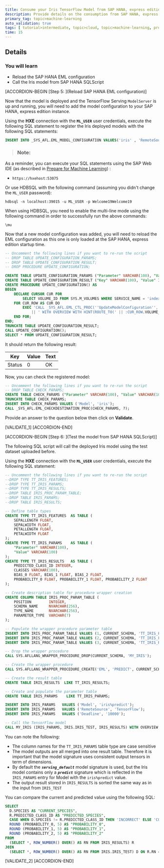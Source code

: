 ```yaml
---
title: Consume your Iris TensorFlow Model from SAP HANA, express edition
description: Provide details on the consumption from SAP HANA, express edition of the model trained using Amazon SageMaker, then deployed in Amazon ECS with the TensorFlow Serving Docker image.
primary_tag: topic>machine-learning
auto_validation: true
tags: [ tutorial>intermediate, topic>cloud, topic>machine-learning, products>sap-hana\,-express-edition, products>sap-hana ]
time: 15
---
```


## Details
### You will learn
 - Reload the SAP HANA EML configuration
 - Call the Iris model from SAP HANA SQLScript

[ACCORDION-BEGIN [Step 5: ](Reload SAP HANA EML configuration)]

Now that the model is deployed and the TensorFlow Serving `ModelServer` is up and running, you will need to add the model configuration to your SAP HANA, express edition instance.

Using the **HXE** connection with the **`ML_USER`** user credentials, execute the following SQL statement to register the Iris deployed models with the following SQL statements:

```SQL
INSERT INTO _SYS_AFL.EML_MODEL_CONFIGURATION VALUES('iris' , 'RemoteSource', 'TensorFlow');
```

> ### **Note:**
>
As a reminder, you can execute your SQL statements using the SAP Web IDE (as described in [Prepare for Machine Learning](hxe-aws-eml-04)) :
>
 - `https://hxehost:53075`
>
Or use HDBSQL with the following command (assuming you didn't change the `ML_USER` password):
>
```
hdbsql -n localhost:39015 -u ML_USER -p Welcome19Welcome19
```
>
When using HDBSQL, you need to enable the multi-line mode using the following command in order to successfully run the above commands:
>
```
\mu
```

Now that a new model configuration was added, you will need to reload the EML configuration as this one is only loaded at the SAP HANA, express edition startup time.

```SQL
-- Uncomment the following lines if you want to re-run the script
-- DROP TABLE UPDATE_CONFIGURATION_PARAMS;
-- DROP TABLE UPDATE_CONFIGURATION_RESULT;
-- DROP PROCEDURE UPDATE_CONFIGURATION;

CREATE TABLE UPDATE_CONFIGURATION_PARAMS ("Parameter" VARCHAR(100), "Value" VARCHAR(100));
CREATE TABLE UPDATE_CONFIGURATION_RESULT ("Key" VARCHAR(100), "Value" INTEGER, "Text" VARCHAR(100));
CREATE PROCEDURE UPDATE_CONFIGURATION() AS
BEGIN
    DECLARE CURSOR CUR FOR
        SELECT VOLUME_ID FROM SYS.M_VOLUMES WHERE SERVICE_NAME = 'indexserver';
    FOR CUR_ROW AS CUR DO
        EXEC 'CALL _SYS_AFL.EML_CTL_PROC(''UpdateModelConfiguration'', UPDATE_CONFIGURATION_PARAMS, UPDATE_CONFIGURATION_RESULT)'
            || ' WITH OVERVIEW WITH HINT(ROUTE_TO(' || :CUR_ROW.VOLUME_ID || '))';
    END FOR;
END;
TRUNCATE TABLE UPDATE_CONFIGURATION_RESULT;
CALL UPDATE_CONFIGURATION();
SELECT * FROM UPDATE_CONFIGURATION_RESULT;
```

It should return the following result:

|    Key | Value |  Text |
|--------|-------|-------|
| Status |     0 |    OK |

Now, you can check the registered model:

```SQL
-- Uncomment the following lines if you want to re-run the script
-- DROP TABLE CHECK_PARAMS;
CREATE TABLE CHECK_PARAMS ("Parameter" VARCHAR(100), "Value" VARCHAR(100));
TRUNCATE TABLE CHECK_PARAMS;
INSERT INTO CHECK_PARAMS VALUES ('Model', 'iris');
CALL _SYS_AFL.EML_CHECKDESTINATION_PROC(CHECK_PARAMS, ?);
```

Provide an answer to the question below then click on **Validate**.

[VALIDATE_1]
[ACCORDION-END]

[ACCORDION-BEGIN [Step 6: ](Test the model from SAP HANA SQLScript)]

The following SQL script will call the deployed Iris model using the test dataset uploaded before.

Using the **HXE** connection with the **`ML_USER`** user credentials, execute the following SQL statement:

```SQL
-- Uncomment the following lines if you want to re-run the script
--DROP TYPE TT_IRIS_FEATURES;
--DROP TYPE TT_IRIS_PARAMS;
--DROP TYPE TT_IRIS_RESULTS;
--DROP TABLE IRIS_PROC_PARAM_TABLE;
--DROP TABLE IRIS_PARAMS;
--DROP TABLE IRIS_RESULTS;

-- Define table types
CREATE TYPE TT_IRIS_FEATURES  AS TABLE (
	SEPALLENGTH FLOAT,
	SEPALWIDTH FLOAT,
	PETALLENGTH FLOAT,
	PETALWIDTH FLOAT
);
CREATE TYPE TT_IRIS_PARAMS    AS TABLE (
	"Parameter" VARCHAR(100),
	"Value" VARCHAR(100)
);
CREATE TYPE TT_IRIS_RESULTS   AS TABLE (
	PREDICTED_CLASS_ID INTEGER,
	CLASSES VARCHAR(100),
	BIAS_0 FLOAT, BIAS_1 FLOAT, BIAS_2 FLOAT,
	PROBABILITY_0 FLOAT, PROBABILITY_1 FLOAT, PROBABILITY_2 FLOAT
);

-- Create description table for procedure wrapper creation
CREATE COLUMN TABLE IRIS_PROC_PARAM_TABLE (
    POSITION        INTEGER,
    SCHEMA_NAME     NVARCHAR(256),
    TYPE_NAME       NVARCHAR(256),
    PARAMETER_TYPE  VARCHAR(7)
);

-- Populate the wrapper procedure parameter table
INSERT INTO IRIS_PROC_PARAM_TABLE VALUES (1, CURRENT_SCHEMA, 'TT_IRIS_PARAMS'    , 'in');
INSERT INTO IRIS_PROC_PARAM_TABLE VALUES (2, CURRENT_SCHEMA, 'TT_IRIS_FEATURES'  , 'in');
INSERT INTO IRIS_PROC_PARAM_TABLE VALUES (3, CURRENT_SCHEMA, 'TT_IRIS_RESULTS'   , 'out');

-- Drop the wrapper procedure
CALL SYS.AFLLANG_WRAPPER_PROCEDURE_DROP(CURRENT_SCHEMA, 'MY_IRIS');

-- Create the wrapper procedure
CALL SYS.AFLLANG_WRAPPER_PROCEDURE_CREATE('EML', 'PREDICT', CURRENT_SCHEMA, 'MY_IRIS', IRIS_PROC_PARAM_TABLE);

-- Create the result table
CREATE TABLE IRIS_RESULTS  LIKE TT_IRIS_RESULTS;

-- Create and populate the parameter table
CREATE TABLE IRIS_PARAMS    LIKE TT_IRIS_PARAMS;

INSERT INTO IRIS_PARAMS   VALUES ('Model', 'iris%predict');
INSERT INTO IRIS_PARAMS   VALUES ('RemoteSource', 'TensorFlow');
INSERT INTO IRIS_PARAMS   VALUES ('Deadline', '10000');

-- Call the TensorFlow model
CALL MY_IRIS (IRIS_PARAMS, IRIS.IRIS_TEST, IRIS_RESULTS) WITH OVERVIEW;
```

You can note the following:

- The column names for the `TT_IRIS_PARAMS` table type are case sensitive
- The model outputs are all merged into one result table. Therefore it is important that the model signature uses consistent output tensors in term of dimensions.
 - By default the ***`serving_default`*** model signature is used, but the Iris model contains only a ***`predict`*** signature which is reflected in the `IRIS_PARAMS` entry for Model with the `iris%predict` value.
 - The output result stored in `IRIS_RESULTS` is sorted the same way as in the input from `IRIS_TEST`

You can compare the current and predicted value using the following SQL:

```SQL
SELECT
  D.SPECIES AS "CURRENT_SPECIES",
  R.PREDICTED_CLASS_ID AS "PREDICTED_SPECIES",
  CASE WHEN D.SPECIES != R.PREDICTED_CLASS_ID THEN 'INCORRECT' ELSE 'CORRECT' END AS "STATUS",
  ROUND (PROBABILITY_0, 5) AS "PROBABILITY_0",
  ROUND (PROBABILITY_1, 5) AS "PROBABILITY_1",
  ROUND (PROBABILITY_2, 5) AS "PROBABILITY_2"
FROM
  (SELECT *, ROW_NUMBER() OVER() AS RN FROM IRIS_RESULTS) R
JOIN
  (SELECT *, ROW_NUMBER() OVER() AS RN FROM IRIS.IRIS_TEST) D ON R.RN = D.RN;
```  

[VALIDATE_2]
[ACCORDION-END]

